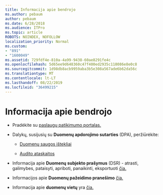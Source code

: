```yaml
---
title: Informacija apie bendrojo
ms.author: pebaum
author: pebaum
ms.date: 6/28/2018
ms.audience: ITPro
ms.topic: article
ROBOTS: NOINDEX, NOFOLLOW
localization_priority: Normal
ms.custom:
- "891"
- "1600049"
ms.assetid: 729fdf4e-810a-4a99-9438-60ae8291fe4c
ms.openlocfilehash: 5d65ee9d648360c47f400ed2935c118086e8e0c8
ms.sourcegitcommit: 1d98db8acb9959aba3b5e308a567ade6b62da56c
ms.translationtype: MT
ms.contentlocale: lt-LT
ms.lasthandoff: 08/22/2019
ms.locfileid: "36499215"
---
```

# <a name="information-about-gdpr"></a>Informacija apie bendrojo

- Pradėkite su [paslaugų patikimumo portalas.](https://servicetrust.microsoft.com/ViewPage/GDPRGetStarted)

- Dalykų, susijusių su **Duomenų apdorojimo sutarties** (DPA), peržiūrėkite:

  - [Duomenų saugos ištekliai](https://servicetrust.microsoft.com/ViewPage/TrustDocuments)

  - [Audito ataskaitos](https://servicetrust.microsoft.com/ViewPage/MSComplianceGuide)

- Informacija apie **Duomenų subjekto prašymus** (DSR) - atrasti, galimybes, pataisyti, apriboti, panaikinti, eksportuoti [čia.](https://docs.microsoft.com/microsoft-365/compliance/gdpr-dsr-office365)

- Informacijos apie **Duomenų pažeidimo pranešimo** [čia.](https://servicetrust.microsoft.com/ViewPage/GDPRBreach)

- Informacija apie **duomenų vietų** yra [čia.](https://products.office.com/where-is-your-data-located?ms.officeurl=datamaps&amp;geo=All#All)
